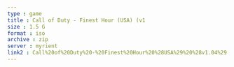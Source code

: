 ```yaml
---
type : game
title : Call of Duty - Finest Hour (USA) (v1
size : 1.5 G
format : iso
archive : zip
server : myrient
link2 : Call%20of%20Duty%20-%20Finest%20Hour%20%28USA%29%20%28v1.04%29
---
```

